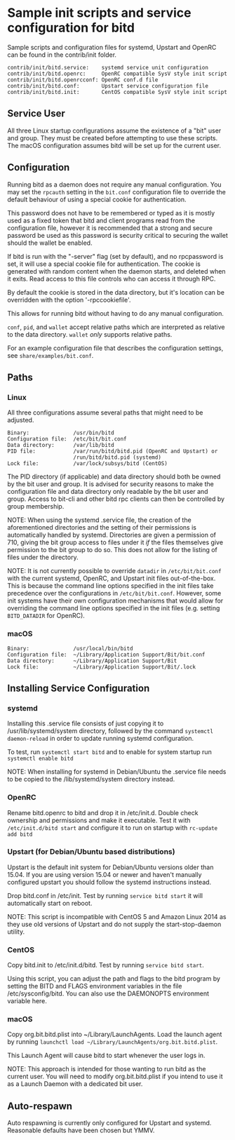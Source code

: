 Sample init scripts and service configuration for bitd
==========================================================

Sample scripts and configuration files for systemd, Upstart and OpenRC
can be found in the contrib/init folder.

    contrib/init/bitd.service:    systemd service unit configuration
    contrib/init/bitd.openrc:     OpenRC compatible SysV style init script
    contrib/init/bitd.openrcconf: OpenRC conf.d file
    contrib/init/bitd.conf:       Upstart service configuration file
    contrib/init/bitd.init:       CentOS compatible SysV style init script

Service User
---------------------------------

All three Linux startup configurations assume the existence of a "bit" user
and group.  They must be created before attempting to use these scripts.
The macOS configuration assumes bitd will be set up for the current user.

Configuration
---------------------------------

Running bitd as a daemon does not require any manual configuration. You may
set the `rpcauth` setting in the `bit.conf` configuration file to override
the default behaviour of using a special cookie for authentication.

This password does not have to be remembered or typed as it is mostly used
as a fixed token that bitd and client programs read from the configuration
file, however it is recommended that a strong and secure password be used
as this password is security critical to securing the wallet should the
wallet be enabled.

If bitd is run with the "-server" flag (set by default), and no rpcpassword is set,
it will use a special cookie file for authentication. The cookie is generated with random
content when the daemon starts, and deleted when it exits. Read access to this file
controls who can access it through RPC.

By default the cookie is stored in the data directory, but it's location can be overridden
with the option '-rpccookiefile'.

This allows for running bitd without having to do any manual configuration.

`conf`, `pid`, and `wallet` accept relative paths which are interpreted as
relative to the data directory. `wallet` *only* supports relative paths.

For an example configuration file that describes the configuration settings,
see `share/examples/bit.conf`.

Paths
---------------------------------

### Linux

All three configurations assume several paths that might need to be adjusted.

    Binary:              /usr/bin/bitd
    Configuration file:  /etc/bit/bit.conf
    Data directory:      /var/lib/bitd
    PID file:            /var/run/bitd/bitd.pid (OpenRC and Upstart) or
                         /run/bitd/bitd.pid (systemd)
    Lock file:           /var/lock/subsys/bitd (CentOS)

The PID directory (if applicable) and data directory should both be owned by the
bit user and group. It is advised for security reasons to make the
configuration file and data directory only readable by the bit user and
group. Access to bit-cli and other bitd rpc clients can then be
controlled by group membership.

NOTE: When using the systemd .service file, the creation of the aforementioned
directories and the setting of their permissions is automatically handled by
systemd. Directories are given a permission of 710, giving the bit group
access to files under it _if_ the files themselves give permission to the
bit group to do so. This does not allow
for the listing of files under the directory.

NOTE: It is not currently possible to override `datadir` in
`/etc/bit/bit.conf` with the current systemd, OpenRC, and Upstart init
files out-of-the-box. This is because the command line options specified in the
init files take precedence over the configurations in
`/etc/bit/bit.conf`. However, some init systems have their own
configuration mechanisms that would allow for overriding the command line
options specified in the init files (e.g. setting `BITD_DATADIR` for
OpenRC).

### macOS

    Binary:              /usr/local/bin/bitd
    Configuration file:  ~/Library/Application Support/Bit/bit.conf
    Data directory:      ~/Library/Application Support/Bit
    Lock file:           ~/Library/Application Support/Bit/.lock

Installing Service Configuration
-----------------------------------

### systemd

Installing this .service file consists of just copying it to
/usr/lib/systemd/system directory, followed by the command
`systemctl daemon-reload` in order to update running systemd configuration.

To test, run `systemctl start bitd` and to enable for system startup run
`systemctl enable bitd`

NOTE: When installing for systemd in Debian/Ubuntu the .service file needs to be copied to the /lib/systemd/system directory instead.

### OpenRC

Rename bitd.openrc to bitd and drop it in /etc/init.d.  Double
check ownership and permissions and make it executable.  Test it with
`/etc/init.d/bitd start` and configure it to run on startup with
`rc-update add bitd`

### Upstart (for Debian/Ubuntu based distributions)

Upstart is the default init system for Debian/Ubuntu versions older than 15.04. If you are using version 15.04 or newer and haven't manually configured upstart you should follow the systemd instructions instead.

Drop bitd.conf in /etc/init.  Test by running `service bitd start`
it will automatically start on reboot.

NOTE: This script is incompatible with CentOS 5 and Amazon Linux 2014 as they
use old versions of Upstart and do not supply the start-stop-daemon utility.

### CentOS

Copy bitd.init to /etc/init.d/bitd. Test by running `service bitd start`.

Using this script, you can adjust the path and flags to the bitd program by
setting the BITD and FLAGS environment variables in the file
/etc/sysconfig/bitd. You can also use the DAEMONOPTS environment variable here.

### macOS

Copy org.bit.bitd.plist into ~/Library/LaunchAgents. Load the launch agent by
running `launchctl load ~/Library/LaunchAgents/org.bit.bitd.plist`.

This Launch Agent will cause bitd to start whenever the user logs in.

NOTE: This approach is intended for those wanting to run bitd as the current user.
You will need to modify org.bit.bitd.plist if you intend to use it as a
Launch Daemon with a dedicated bit user.

Auto-respawn
-----------------------------------

Auto respawning is currently only configured for Upstart and systemd.
Reasonable defaults have been chosen but YMMV.
